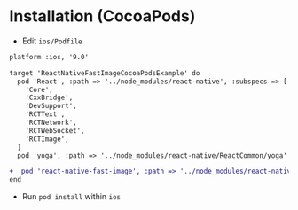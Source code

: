 # Installation (CocoaPods)

- Edit `ios/Podfile`

```diff
platform :ios, '9.0'

target 'ReactNativeFastImageCocoaPodsExample' do
  pod 'React', :path => '../node_modules/react-native', :subspecs => [
    'Core',
    'CxxBridge',
    'DevSupport',
    'RCTText',
    'RCTNetwork',
    'RCTWebSocket',
    'RCTImage',
  ]
  pod 'yoga', :path => '../node_modules/react-native/ReactCommon/yoga'

+  pod 'react-native-fast-image', :path => '../node_modules/react-native-fast-image'
end
```

- Run `pod install` within `ios`